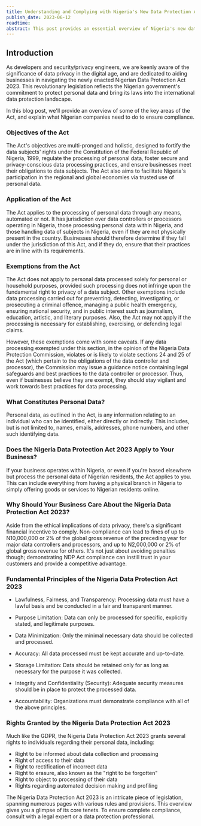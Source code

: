 ```yaml
---
title: Understanding and Complying with Nigeria's New Data Protection Act 2023 - A Guide for Businesses
publish_date: 2023-06-12 
readtime:
abstract: This post provides an essential overview of Nigeria's new data privacy law and its impact on businesses. It clarifies the Act's key principles and individuals' rights, as well as what constitutes personal data under the legislation. Additionally, the guide emphasizes the potential fines for non-compliance and the importance of respecting data privacy for both legal and ethical reasons. If your business interacts with Nigerian residents in any capacity, this article is a must-read to ensure you understand your obligations under the new law.
---
```




## Introduction
As developers and security/privacy engineers, we are keenly aware of the significance of data privacy in the digital age, and are dedicated to aiding businesses in navigating the newly enacted Nigerian Data Protection Act 2023. This revolutionary legislation reflects the Nigerian government's commitment to protect personal data and bring its laws into the international data protection landscape.

In this blog post, we'll provide an overview of some of the key areas of the Act, and explain what Nigerian companies need to do to ensure compliance.

### Objectives of the Act
The Act's objectives are multi-pronged and holistic, designed to fortify the data subjects' rights under the Constitution of the Federal Republic of Nigeria, 1999, regulate the processing of personal data, foster secure and privacy-conscious data processing practices, and ensure businesses meet their obligations to data subjects. The Act also aims to facilitate Nigeria's participation in the regional and global economies via trusted use of personal data.

### Application of the Act
The Act applies to the processing of personal data through any means, automated or not. It has jurisdiction over data controllers or processors operating in Nigeria, those processing personal data within Nigeria, and those handling data of subjects in Nigeria, even if they are not physically present in the country. Businesses should therefore determine if they fall under the jurisdiction of this Act, and if they do, ensure that their practices are in line with its requirements.

### Exemptions from the Act
The Act does not apply to personal data processed solely for personal or household purposes, provided such processing does not infringe upon the fundamental right to privacy of a data subject. Other exemptions include data processing carried out for preventing, detecting, investigating, or prosecuting a criminal offence, managing a public health emergency, ensuring national security, and in public interest such as journalism, education, artistic, and literary purposes. Also, the Act may not apply if the processing is necessary for establishing, exercising, or defending legal claims.

However, these exemptions come with some caveats. If any data processing exempted under this section, in the opinion of the Nigeria Data Protection Commission, violates or is likely to violate sections 24 and 25 of the Act (which pertain to the obligations of the data controller and processor), the Commission may issue a guidance notice containing legal safeguards and best practices to the data controller or processor. Thus, even if businesses believe they are exempt, they should stay vigilant and work towards best practices for data processing.

### What Constitutes Personal Data?

Personal data, as outlined in the Act, is any information relating to an individual who can be identified, either directly or indirectly. This includes, but is not limited to, names, emails, addresses, phone numbers, and other such identifying data.

### Does the Nigeria Data Protection Act 2023 Apply to Your Business?

If your business operates within Nigeria, or even if you're based elsewhere but process the personal data of Nigerian residents, the Act applies to you. This can include everything from having a physical branch in Nigeria to simply offering goods or services to Nigerian residents online.

### Why Should Your Business Care About the Nigeria Data Protection Act 2023?

Aside from the ethical implications of data privacy, there's a significant financial incentive to comply. Non-compliance can lead to fines of up to N10,000,000 or 2% of the global gross revenue of the preceding year for major data controllers and processors, and up to N2,000,000 or 2% of global gross revenue for others. It's not just about avoiding penalties though; demonstrating NDP Act compliance can instill trust in your customers and provide a competitive advantage.

### Fundamental Principles of the Nigeria Data Protection Act 2023

- Lawfulness, Fairness, and Transparency: Processing data must have a lawful basis and be conducted in a fair and transparent manner.

- Purpose Limitation: Data can only be processed for specific, explicitly stated, and legitimate purposes.

- Data Minimization: Only the minimal necessary data should be collected and processed.

- Accuracy: All data processed must be kept accurate and up-to-date.

- Storage Limitation: Data should be retained only for as long as necessary for the purpose it was collected.

- Integrity and Confidentiality (Security): Adequate security measures should be in place to protect the processed data.

- Accountability: Organizations must demonstrate compliance with all of the above principles.

### Rights Granted by the Nigeria Data Protection Act 2023

Much like the GDPR, the Nigeria Data Protection Act 2023 grants several rights to individuals regarding their personal data, including:

- Right to be informed about data collection and processing
- Right of access to their data
- Right to rectification of incorrect data
- Right to erasure, also known as the "right to be forgotten"
- Right to object to processing of their data
- Rights regarding automated decision making and profiling

The Nigeria Data Protection Act 2023 is an intricate piece of legislation, spanning numerous pages with various rules and provisions. This overview gives you a glimpse of its core tenets. To ensure complete compliance, consult with a legal expert or a data protection professional.
